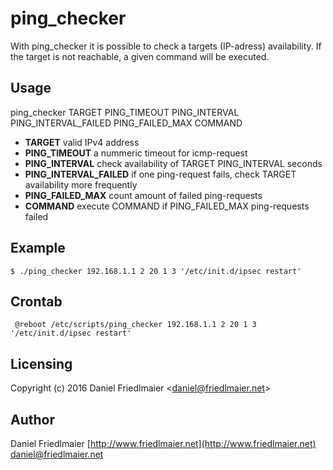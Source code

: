 # ping_checker

With ping_checker it is possible to check a targets (IP-adress) availability. If the target is not reachable, a given command will be executed.

Usage
-----
ping_checker TARGET PING_TIMEOUT PING_INTERVAL PING_INTERVAL_FAILED PING_FAILED_MAX COMMAND

- **TARGET**
  valid IPv4 address
- **PING_TIMEOUT**
  a nummeric timeout for icmp-request
- **PING_INTERVAL**
  check availability of TARGET PING_INTERVAL seconds
- **PING_INTERVAL_FAILED**
  if one ping-request fails, check TARGET availability more frequently
- **PING_FAILED_MAX**
  count amount of failed ping-requests
- **COMMAND**
  execute COMMAND if PING_FAILED_MAX ping-requests failed

Example
--------
`$ ./ping_checker 192.168.1.1 2 20 1 3 '/etc/init.d/ipsec restart'`

Crontab
-------
` @reboot /etc/scripts/ping_checker 192.168.1.1 2 20 1 3 '/etc/init.d/ipsec restart'`



Licensing
---------
Copyright (c) 2016 Daniel Friedlmaier &lt;daniel@friedlmaier.net&gt;

Author
------
Daniel Friedlmaier
[http://www.friedlmaier.net](http://www.friedlmaier.net)
[daniel@friedlmaier.net](mailto:daniel@friedlmaier.net)
